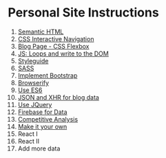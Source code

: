 # Personal Site Instructions

1. [Semantic HTML](ps-semantic-html.md)
1. [CSS Interactive Navigation](ps-interactive-nav-css.md)
1. [Blog Page - CSS Flexbox](ps-flexbox.md)
1. [JS: Loops and write to the DOM](ps-js-loops.md)
1. [Styleguide](ps-styleguide.md)
1. [SASS](ps-sass.md)
1. [Implement Bootstrap](ps-bootstrap.md)
1. [Browserify](ps-browserify.md)
1. [Use ES6](ps-es6.md)
1. [JSON and XHR for blog data](ps-xhr-json.md)
1. [Use JQuery](ps-jquery.md)
1. [Firebase for Data](ps-firebase.md)
1. [Competitive Analysis](ps-competitive-analysis)
1. [Make it your own](ps-personalize.md)
1. React I
1. React II
1. Add more data

